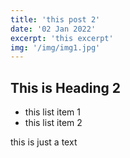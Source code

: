 ```yaml
---
title: 'this post 2'
date: '02 Jan 2022'
excerpt: 'this excerpt'
img: '/img/img1.jpg'
---
```


## This is Heading 2

- this list item 1
- this list item 2

this is just a text
